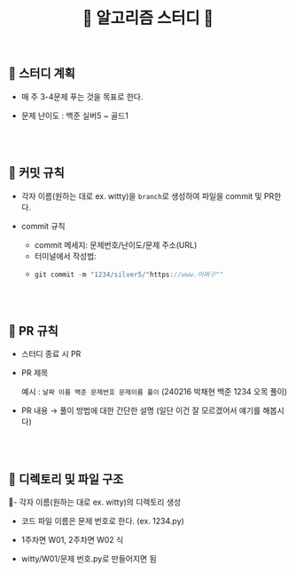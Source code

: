 # <center>🧸 **알고리즘 스터디** 🧸</center>

<br>

## 🍓 스터디 계획

- 매 주 3-4문제 푸는 것을 목표로 한다.

- 문제 난이도 : 백준 실버5 ~ 골드1

<br>

<br>

## 🍓 커밋 규칙

- 각자 이름(원하는 대로 ex. witty)을 `branch`로 생성하여 파일을 commit 및 PR한다.
  
- commit 규칙
    - commit 메세지: 문제번호/난이도/문제 주소(URL)
    - 터미널에서 작성법:
    - ```jsx
      git commit -m "1234/silver5/"https://www.어쩌구""
      ```
<br>

<br>

## 🍓 PR 규칙

- 스터디 종료 시 PR

- PR 제목

  예시  : `날짜 이름 백준 문제번호 문제이름 풀이`  (240216 박채현 백준 1234 오목 풀이) 

- PR 내용 → 풀이 방법에 대한 간단한 설명 (일단 이건 잘 모르겠어서 얘기를 해봅시다)

<br>

<br>

## 🍓 디렉토리 및 파일 구조

- 각자 이름(원하는 대로 ex. witty)의 디렉토리 생성

- 코드 파일 이름은 문제 번호로 한다. (ex. 1234.py)

- 1주차면 W01, 2주차면 W02 식

- witty/W01/문제 번호.py로 만들어지면 됨

<br>

<br>

